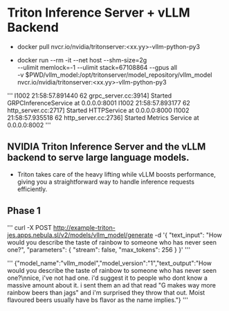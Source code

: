# Triton Inference Server + vLLM Backend

- docker pull nvcr.io/nvidia/tritonserver:<xx.yy>-vllm-python-py3

- docker run --rm -it --net host --shm-size=2g \
    --ulimit memlock=-1 --ulimit stack=67108864 --gpus all \
    -v $PWD/vllm_model:/opt/tritonserver/model_repository/vllm_model \
    nvcr.io/nvidia/tritonserver:<xx.yy>-vllm-python-py3

'''
I1002 21:58:57.891440 62 grpc_server.cc:3914] Started GRPCInferenceService at 0.0.0.0:8001
I1002 21:58:57.893177 62 http_server.cc:2717] Started HTTPService at 0.0.0.0:8000
I1002 21:58:57.935518 62 http_server.cc:2736] Started Metrics Service at 0.0.0.0:8002
'''

## NVIDIA Triton Inference Server and the vLLM backend to serve large language models.
- Triton takes care of the heavy lifting while vLLM boosts performance, giving you a straightforward way to handle inference requests efficiently.

## Phase 1
'''
  curl -X POST http://example-triton-jes.apps.nebula.sl/v2/models/vllm_model/generate -d   '{
      "text_input": "How would you describe the taste of rainbow to someone who has never seen one?",
      "parameters":
            {
              "stream": false,
              "max_tokens": 256
            }
  }'
'''

'''
{"model_name":"vllm_model","model_version":"1","text_output":"How would you describe the taste of rainbow to someone who has never seen one?\nnice, i've not had one. i'd suggest it to people who dont know a massive amount about it. i sent them an ad that read \"G makes way more rainbow beers than jags\" and i'm surprised they throw that out. Moist flavoured beers usually have bs flavor as the name implies."}
'''
